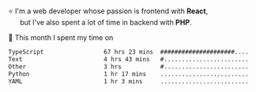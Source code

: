 ⭐ I'm a web developer whose passion is frontend with <b>React</b>,<br/>
&nbsp; &nbsp; &nbsp; but I've also spent a lot of time in backend with <b>PHP</b>.

📅 This month I spent my time on

<!--START_SECTION:waka-->

```txt
TypeScript                 67 hrs 23 mins  #####################....   82.44 %
Text                       4 hrs 43 mins   #........................   05.78 %
Other                      3 hrs           #........................   03.67 %
Python                     1 hr 17 mins    .........................   01.57 %
YAML                       1 hr 3 mins     .........................   01.29 %
```

<!--END_SECTION:waka-->
